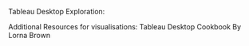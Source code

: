 Tableau Desktop Exploration:

Additional Resources for visualisations:
Tableau Desktop Cookbook By Lorna Brown
